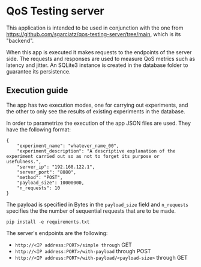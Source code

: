 # QoS Testing server

This application is intended to be used in conjunction with the one from https://github.com/sgarciatz/qos-testing-server/tree/main, which is its "backend".

When this app is executed it makes requests to the endpoints of the server side. The requests and responses are used to measure QoS metrics such as latency and jitter. An SQLite3 instance is created in the database folder to guarantee its persistence.

## Execution guide

The app has two execution modes, one for carrying out experiments, and the other to only see the results of existing experiments in the database.

In order to parametrize the execution of the app JSON files are used. They have the following format:

```
{
    "experiment_name": "whatever_name_00",
    "experiment_description": "A descriptive explanation of the experiment carried out so as not to forget its purpose or usefulness.",
    "server_ip": "192.168.122.1",
    "server_port": "8080",
    "method": "POST",
    "payload_size": 10000000,
    "n_requests": 10
}
```
The payload is specified in Bytes in the `payload_size` field and `n_requests` specifies the the number of sequential requests that are to be made.
``` 
pip install -e requirements.txt
```


The server's endpoints are the following:

- `http://<IP address:PORT>/simple through` GET
- `http://<IP address:PORT>/with-payload` through POST
- `http://<IP address:PORT>/with-payload/<payload-size>` through GET